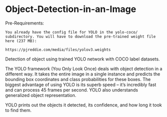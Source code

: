 # Object-Detection-in-an-Image

Pre-Requirements:

	You already have the config file for YOLO in the yolo-coco/ subdirectory. You will have to download the pre-trained weight file here (237 MB):

	https://pjreddie.com/media/files/yolov3.weights


Detection of object using trained YOLO network with COCO label datasets.

 The YOLO framework (You Only Look Once) deals with object detection in a different way. It takes the entire image in a single instance and predicts the bounding box coordinates and class probabilities for these boxes. The biggest advantage of using YOLO is its superb speed – it’s incredibly fast and can process 45 frames per second. YOLO also understands generalized object representation.
	
YOLO prints out the objects it detected, its confidence, and how long it took to find them.


